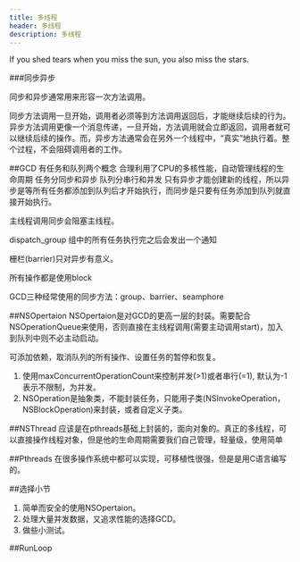 ```yaml
---
title: 多线程
header: 多线程
description: 多线程
---
```


If you shed tears when you miss the sun, you also miss the stars.

###同步异步

同步和异步通常用来形容一次方法调用。

同步方法调用一旦开始，调用者必须等到方法调用返回后，才能继续后续的行为。
异步方法调用更像一个消息传递，一旦开始，方法调用就会立即返回，调用者就可以继续后续的操作。而，异步方法通常会在另外一个线程中，“真实”地执行着。整个过程，不会阻碍调用者的工作。

##GCD 有任务和队列两个概念
合理利用了CPU的多核性能，自动管理线程的生命周期
任务分同步和异步 队列分串行和并发
只有异步才能创建新的线程，所以异步是等所有任务都添加到队列后才开始执行，而同步是只要有任务添加到队列就直接开始执行。

主线程调用同步会阻塞主线程。

dispatch_group 组中的所有任务执行完之后会发出一个通知

栅栏(barrier)只对异步有意义。

所有操作都是使用block

GCD三种经常使用的同步方法：group、barrier、seamphore

##NSOpertaion
NSOpertaion是对GCD的更高一层的封装。需要配合NSOperationQueue来使用，否则直接在主线程调用(需要主动调用start)，加入到队列中则不必主动启动。

可添加依赖，取消队列的所有操作、设置任务的暂停和恢复。

1. 使用maxConcurrentOperationCount来控制并发(>1)或者串行(=1), 默认为-1表示不限制，为并发。
2. NSOperation是抽象类，不能封装任务，只能用子类(NSInvokeOperation， NSBlockOperation)来封装，或者自定义子类。



##NSThread
应该是在pthreads基础上封装的，面向对象的。真正的多线程，可以直接操作线程对象，但是他的生命周期需要我们自己管理，轻量级，使用简单


##Pthreads
在很多操作系统中都可以实现，可移植性很强，但是是用C语言编写的。

##选择小节
1. 简单而安全的使用NSOpertaion。
2. 处理大量并发数据，又追求性能的选择GCD。
3. 做些小测试。

##RunLoop

